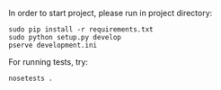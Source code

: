In order to start project, please run in project directory:

    sudo pip install -r requirements.txt
    sudo python setup.py develop
    pserve development.ini

For running tests, try:

    nosetests .
